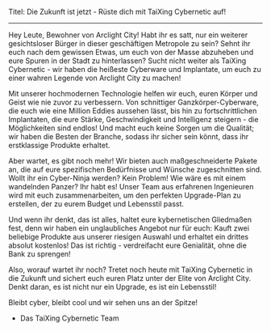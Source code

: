 Titel: Die Zukunft ist jetzt - Rüste dich mit TaiXing Cybernetic auf!

---

Hey Leute, Bewohner von Arclight City! Habt ihr es satt, nur ein weiterer gesichtsloser Bürger in dieser geschäftigen Metropole zu sein? Sehnt ihr euch nach dem gewissen Etwas, um euch von der Masse abzuheben und eure Spuren in der Stadt zu hinterlassen? Sucht nicht weiter als TaiXing Cybernetic - wir haben die heißeste Cyberware und Implantate, um euch zu einer wahren Legende von Arclight City zu machen!

Mit unserer hochmodernen Technologie helfen wir euch, euren Körper und Geist wie nie zuvor zu verbessern. Von schnittiger Ganzkörper-Cyberware, die euch wie eine Million Eddies aussehen lässt, bis hin zu fortschrittlichen Implantaten, die eure Stärke, Geschwindigkeit und Intelligenz steigern - die Möglichkeiten sind endlos! Und macht euch keine Sorgen um die Qualität; wir haben die Besten der Branche, sodass ihr sicher sein könnt, dass ihr erstklassige Produkte erhaltet.

Aber wartet, es gibt noch mehr! Wir bieten auch maßgeschneiderte Pakete an, die auf eure spezifischen Bedürfnisse und Wünsche zugeschnitten sind. Wollt ihr ein Cyber-Ninja werden? Kein Problem! Wie wäre es mit einem wandelnden Panzer? Ihr habt es! Unser Team aus erfahrenen Ingenieuren wird mit euch zusammenarbeiten, um den perfekten Upgrade-Plan zu erstellen, der zu eurem Budget und Lebensstil passt.

Und wenn ihr denkt, das ist alles, haltet eure kybernetischen Gliedmaßen fest, denn wir haben ein unglaubliches Angebot nur für euch: Kauft zwei beliebige Produkte aus unserer riesigen Auswahl und erhaltet ein drittes absolut kostenlos! Das ist richtig - verdreifacht eure Genialität, ohne die Bank zu sprengen!

Also, worauf wartet ihr noch? Tretet noch heute mit TaiXing Cybernetic in die Zukunft und sichert euch euren Platz unter der Elite von Arclight City. Denkt daran, es ist nicht nur ein Upgrade, es ist ein Lebensstil!

Bleibt cyber, bleibt cool und wir sehen uns an der Spitze!

- Das TaiXing Cybernetic Team
